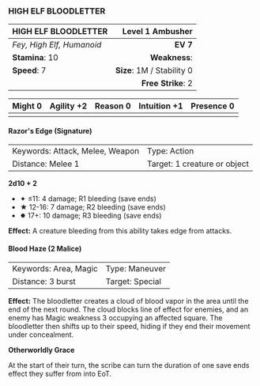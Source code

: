 ### HIGH ELF BLOODLETTER

| HIGH ELF BLOODLETTER      |       **Level 1 Ambusher** |
| :------------------------ | -------------------------: |
| *Fey, High Elf, Humanoid* |                   **EV 7** |
| **Stamina**: 10           |              **Weakness**: |
| **Speed**: 7              | **Size**: 1M / Stability 0 |
|                           |         **Free Strike**: 2 |

| **Might** 0 | **Agility** +2 | **Reason** 0 | **Intuition** +1 | **Presence** 0 |
| ----------- | -------------- | ------------ | ---------------- | -------------- |
|             |                |              |                  |                |

#### Razor's Edge (Signature)

|                                 |                              |
| :------------------------------ | :--------------------------- |
| Keywords: Attack, Melee, Weapon | Type: Action                 |
| Distance: Melee 1               | Target: 1 creature or object |

**2d10 + 2**

- ✦ ≤11: 4 damage; R1 bleeding (save ends)
- ★ 12-16: 7 damage; R2 bleeding (save ends)
- ✸ 17+: 10 damage; R3 bleeding (save ends)

**Effect:** A creature bleeding from this ability takes edge from attacks.

#### Blood Haze (2 Malice)

|                       |                 |
| :-------------------- | :-------------- |
| Keywords: Area, Magic | Type: Maneuver  |
| Distance: 3 burst     | Target: Special |

**Effect:** The bloodletter creates a cloud of blood vapor in the area until the end of the next round. The cloud blocks line of effect for enemies, and an enemy has Magic weakness 3 occupying an affected square. The bloodletter then shifts up to their speed, hiding if they end their movement under concealment.

**Otherworldly Grace**

At the start of their turn, the scribe can turn the duration of one save ends effect they suffer from into EoT.
